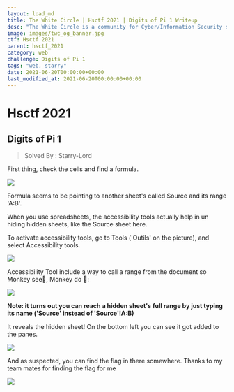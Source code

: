 ```yaml
---
layout: load_md
title: The White Circle | Hsctf 2021 | Digits of Pi 1 Writeup
desc: "The White Circle is a community for Cyber/Information Security students, enthusiasts and professionals. You can discuss anything related to Security, share your knowledge with others, get help when you need it and proceed further in your journey with amazing people from all over the world."
image: images/twc_og_banner.jpg
ctf: Hsctf 2021
parent: hsctf_2021
category: web
challenge: Digits of Pi 1
tags: "web, starry"
date: 2021-06-20T00:00:00+00:00
last_modified_at: 2021-06-20T00:00:00+00:00
---
```


<h1 class="heading card-title white-text">Hsctf 2021</h1>

## Digits of Pi 1
> Solved By : Starry-Lord

First thing, check the cells and find a formula. 

![](https://i.imgur.com/MT1NzjD.png)

Formula seems to be pointing to another sheet's called Source and its range 'A:B'. 

When you use spreadsheets, the accessibility tools actually help in un hiding hidden sheets, like the Source sheet here. 

To activate accessibility tools, go to Tools ('Outils' on the picture), and select Accessibility tools. 

![](https://i.imgur.com/2Rx5UPs.png)

Accessibility Tool include a way to call a range from the document so Monkey see🐒, Monkey do 🐒:

![](https://i.imgur.com/vlt5BiM.png)

**Note: it turns out you can reach a hidden sheet's full range by just typing its name ('Source' instead of 'Source'!A:B)**

It reveals the hidden sheet! On the bottom left you can see it got added to the panes. 

![](https://i.imgur.com/DJVGo4h.png)

And as suspected, you can find the flag in there somewhere. Thanks to my team mates for finding the flag for me

![](https://i.imgur.com/7ncbEkI.png)